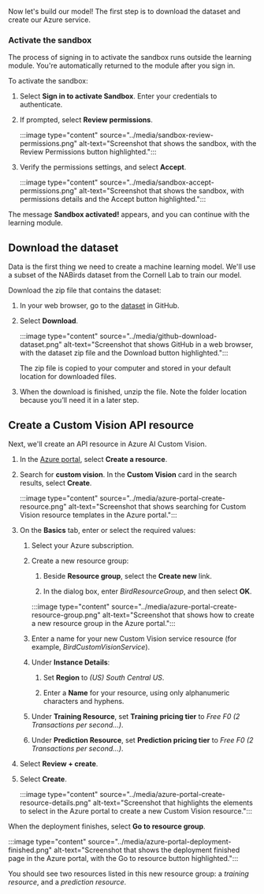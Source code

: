 Now let's build our model! The first step is to download the dataset and create our Azure service.

### Activate the sandbox

The process of signing in to activate the sandbox runs outside the learning module. You're automatically returned to the module after you sign in.

To activate the sandbox:

1. Select **Sign in to activate Sandbox**.  Enter your credentials to authenticate.

1. If prompted, select **Review permissions**.

    :::image type="content" source="../media/sandbox-review-permissions.png" alt-text="Screenshot that shows the sandbox, with the Review Permissions button highlighted.":::

1. Verify the permissions settings, and select **Accept**.

    :::image type="content" source="../media/sandbox-accept-permissions.png" alt-text="Screenshot that shows the sandbox, with permissions details and the Accept button highlighted.":::

The message **Sandbox activated!** appears, and you can continue with the learning module.

## Download the dataset

Data is the first thing we need to create a machine learning model. We'll use a subset of the NABirds dataset from the Cornell Lab to train our model. 

Download the zip file that contains the dataset:

1. In your web browser, go to the [dataset](https://github.com/MicrosoftDocs/mslearn-cv-classify-bird-species/blob/master/bird-photos.zip?azure-portal=true) in GitHub.

1. Select **Download**. 

   :::image type="content" source="../media/github-download-dataset.png" alt-text="Screenshot that shows GitHub in a web browser, with the dataset zip file and the Download button highlighted."::: 

   The zip file is copied to your computer and stored in your default location for downloaded files. 

1. When the download is finished, unzip the file. Note the folder location because you’ll need it in a later step.

## Create a Custom Vision API resource

Next, we'll create an API resource in Azure AI Custom Vision.

1. In the [Azure portal](https://portal.azure.com/?azure-portal=true), select **Create a resource**.

1. Search for **custom vision**. In the **Custom Vision** card in the search results, select **Create**.

    :::image type="content" source="../media/azure-portal-create-resource.png" alt-text="Screenshot that shows searching for Custom Vision resource templates in the Azure portal."::: 

1. On the **Basics** tab, enter or select the required values:

   1. Select your Azure subscription.

   1. Create a new resource group:

      1. Beside **Resource group**, select the **Create new** link. 

      1. In the dialog box, enter *BirdResourceGroup*, and then select **OK**.

      :::image type="content" source="../media/azure-portal-create-resource-group.png" alt-text="Screenshot that shows how to create a new resource group in the Azure portal."::: 

   1. Enter a name for your new Custom Vision service resource (for example, *BirdCustomVisionService*).

   1. Under **Instance Details**:

      1. Set **Region** to *(US) South Central US*.
 
      1. Enter a **Name** for your resource, using only alphanumeric characters and hyphens.
 
   1. Under **Training Resource**, set **Training pricing tier** to *Free F0 (2 Transactions per second…)*.

   1. Under **Prediction Resource**, set **Prediction pricing tier** to *Free F0 (2 Transactions per second…)*.

1. Select **Review + create**.

1. Select **Create**.

   :::image type="content" source="../media/azure-portal-create-resource-details.png" alt-text="Screenshot that highlights the elements to select in the Azure portal to create a new Custom Vision resource.":::

When the deployment finishes, select **Go to resource group**.

:::image type="content" source="../media/azure-portal-deployment-finished.png" alt-text="Screenshot that shows the deployment finished page in the Azure portal, with the Go to resource button highlighted.":::

You should see two resources listed in this new resource group: a _training resource_, and a _prediction resource_.
